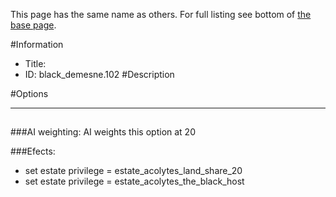 This page has the same name as others. For full listing see bottom of [the base page](.md).

#Information
 - Title: 
 - ID: black_demesne.102
#Description

#Options

___
##

###AI weighting:
AI weights this option at 20


###Efects:<ul><li>set estate privilege = estate_acolytes_land_share_20</li><li>set estate privilege = estate_acolytes_the_black_host</li></ul>
